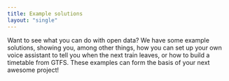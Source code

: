 ```yaml
---
title: Example solutions
layout: "single"
---
```


Want to see what you can do with open data? We have some example solutions, showing you, among other things, how you can
set up your own voice assistant to tell you when the next train leaves, or how to build a timetable from GTFS. These
examples can form the basis of your next awesome project!